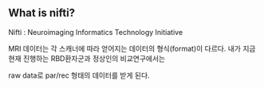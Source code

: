 ## What is nifti?

Nifti : Neuroimaging Informatics Technology Initiative 

MRI 데이터는 각 스캐너에 따라 얻어지는 데이터의 형식(format)이 다르다. 내가 지금 현재 진행하는 RBD환자군과 정상인의 비교연구에서는

raw data로 par/rec 형태의 데이터를 받게 된다. 
